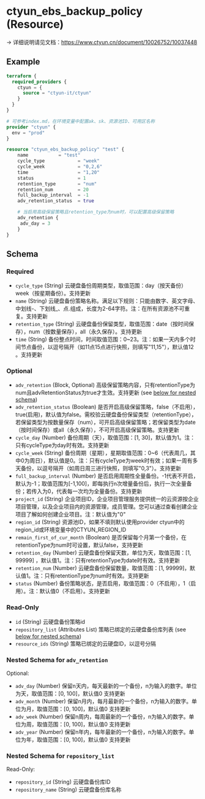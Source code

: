 # ctyun_ebs_backup_policy (Resource)
-> 详细说明请见文档：https://www.ctyun.cn/document/10026752/10037448



## Example

```terraform
terraform {
  required_providers {
    ctyun = {
      source = "ctyun-it/ctyun"
    }
  }
}

# 可参考index.md，在环境变量中配置ak、sk、资源池ID、可用区名称
provider "ctyun" {
  env = "prod"
}

resource "ctyun_ebs_backup_policy" "test" {
    name           = "test"
    cycle_type            = "week"
    cycle_week            = "0,2,6"
    time                  = "1,20"
    status                = 1
    retention_type        = "num"
    retention_num         = 20
    full_backup_interval  = -1
    adv_retention_status  = true

    # 当启用高级保留策略且retention_type为num时，可以配置高级保留策略
    adv_retention {
     adv_day = 3
    }
}
```

<!-- schema generated by tfplugindocs -->
## Schema

### Required

- `cycle_type` (String) 云硬盘备份周期类型，取值范围：day（按天备份）week（按星期备份）。支持更新
- `name` (String) 云硬盘备份策略名称。满足以下规则：只能由数字、英文字母、中划线-、下划线_、点.组成，长度为2-64字符。注：在所有资源池不可重复。支持更新
- `retention_type` (String) 云硬盘备份保留类型，取值范围：date（按时间保存），num（按数量保存），all（永久保存）。支持更新
- `time` (String) 备份整点时间，时间取值范围：0~23。注：如果一天内多个时间节点备份，以逗号隔开（如11点15点进行快照，则填写"11,15"），默认值12 。支持更新

### Optional

- `adv_retention` (Block, Optional) 高级保留策略内容，只有retentionType为num且advRetentionStatus为true才生效。支持更新 (see [below for nested schema](#nestedblock--adv_retention))
- `adv_retention_status` (Boolean) 是否开启高级保留策略，false（不启用），true(启用)，默认值为false。需校验云硬盘备份保留类型（retentionType），若保留类型为按数量保存（num），可开启高级保留策略；若保留类型为date（按时间保存）或all（永久保存），不可开启高级保留策略。支持更新
- `cycle_day` (Number) 备份周期（天），取值范围：[1, 30]，默认值为1。注：只有cycleType为day时有效。支持更新
- `cycle_week` (String) 备份周期（星期），星期取值范围：0~6（代表周几，其中0为周日），默认值是0。注：只有cycleType为week时有效；如果一周有多天备份，以逗号隔开（如周日周三进行快照，则填写"0,3"）。支持更新
- `full_backup_interval` (Number) 是否启用周期性全量备份。-1代表不开启，默认为-1；取值范围为[-1,100]，即每执行n次增量备份后，执行一次全量备份；若传入为0，代表每一次均为全量备份。支持更新
- `project_id` (String) 企业项目ID，企业项目管理服务提供统一的云资源按企业项目管理，以及企业项目内的资源管理，成员管理。您可以通过查看创建企业项目了解如何创建企业项目。注：默认值为"0"
- `region_id` (String) 资源池ID，如果不填则默认使用provider ctyun中的region_id或环境变量中的CTYUN_REGION_ID
- `remain_first_of_cur_month` (Boolean) 是否保留每个月第一个备份，在retentionType为num时可设置，默认false，支持更新
- `retention_day` (Number) 云硬盘备份保留天数，单位为天，取值范围：[1, 99999] ，默认值1。注：只有retentionType为date时有效。支持更新
- `retention_num` (Number) 云硬盘备份保留数量，取值范围：[1, 99999]，默认值1。注：只有retentionType为num时有效。支持更新
- `status` (Number) 备份策略状态，是否启用，取值范围：0（不启用），1（启用）。注：默认值0（不启用）。支持更新

### Read-Only

- `id` (String) 云硬盘备份策略id
- `repository_list` (Attributes List) 策略已绑定的云硬盘备份库列表 (see [below for nested schema](#nestedatt--repository_list))
- `resource_ids` (String) 策略已绑定的云硬盘ID，以逗号分隔

<a id="nestedblock--adv_retention"></a>
### Nested Schema for `adv_retention`

Optional:

- `adv_day` (Number) 保留n天内，每天最新的一个备份，n为输入的数字。单位为天，取值范围：[0, 100]，默认值0 支持更新
- `adv_month` (Number) 保留n月内，每月最新的一个备份，n为输入的数字。单位为月，取值范围：[0, 100]，默认值0 支持更新
- `adv_week` (Number) 保留n周内，每周最新的一个备份，n为输入的数字。单位为周，取值范围：[0, 100]，默认值0 支持更新
- `adv_year` (Number) 保留n年内，每年最新的一个备份，n为输入的数字。单位为年，取值范围：[0, 100]，默认值0 支持更新


<a id="nestedatt--repository_list"></a>
### Nested Schema for `repository_list`

Read-Only:

- `repository_id` (String) 云硬盘备份库ID
- `repository_name` (String) 云硬盘备份库名称
